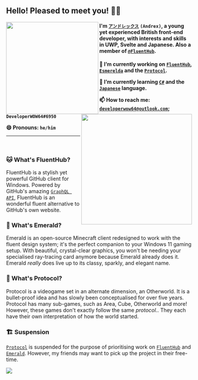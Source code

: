## Hello! Pleased to meet you! 🧑‍💻

<img align="left" src="https://user-images.githubusercontent.com/71598437/186357128-9a20d82a-5a27-4b37-a64f-8fc88f1f1f8d.png" width="250"/>

<img align="right" src="https://metrics.lecoq.io/DeveloperWOW64?template=classic&languages=1&lines=1&people=1&achievements=1&code=1&isocalendar=1&base=header%2C%20activity%2C%20community%2C%20repositories%2C%20metadata&base.indepth=false&base.hireable=false&isocalendar=false&isocalendar.duration=half-year&languages=false&languages.limit=10&languages.threshold=0%25&languages.other=false&languages.colors=github&languages.sections=most-used&languages.indepth=false&languages.analysis.timeout=15&languages.categories=markup%2C%20programming&languages.recent.categories=markup%2C%20programming&languages.recent.load=300&languages.recent.days=14&lines=false&lines.sections=base&lines.repositories.limit=4&lines.history.limit=1&people=false&people.limit=24&people.identicons=false&people.identicons.hide=false&people.size=28&people.types=followers%2C%20following&people.shuffle=false&achievements=false&achievements.threshold=C&achievements.secrets=true&achievements.display=detailed&achievements.limit=0&code=false&code.lines=12&code.load=400&code.days=3&code.visibility=public&config.timezone=Europe%2FLondon" width="300" />

#### I'm [`アンドレックス`](https://github.com/DeveloperWOW64) `(Andrex)`, a young yet experienced British front-end developer, with interests and skills in UWP, Svelte and Japanese. Also a member of [`@FluentHub`](https://github.com/FluentHub/FluentHub).


**🔭 I’m currently working on [`FluentHub`](https://github.com/FluentHub/FluentHub), [`Esmerelda`](https://github.com/DepthCDLS/Esmerelda) and the [`Protocol`](https://github.com/DepthCDLS/Protocol).**

**🌱 I’m currently learning [`C#`](https://wikipedia.org/wiki/C_Sharp_(programming_language)) and the [`Japanese`](https://wikipedia.org/wiki/Japanese_language) language.**

**📫 How to reach me: [`developerwow64@outlook.com`](mailto:developerwow64@outlook.com); `DeveloperWOW64#6950`**

**😄 Pronouns: `he/him`**

---
<br/>

### 🐱 What's FluentHub?

FluentHub is a stylish yet powerful GitHub client for Windows. Powered by GitHub's amazing [`GraphQL API`](https://github.com/octokit/octokit.graphql.net), FluentHub is an wonderful fluent alternative to GitHub's own website.

### 💎 What's Emerald?

Emerald is an open-source Minecraft client redesigned to work with the fluent design system; it's the perfect companion to your Windows 11 gaming setup. With beautiful, crystal-clear graphics, you won't be needing your specialised ray-tracing card anymore because Emerald already does it. Emerald *really* does live up to its classy, sparkly, and elegant name.

### 🔗 What's Protocol?

Protocol is a videogame set in an alternate dimension, an Otherworld. It is a bullet-proof idea and has slowly been conceptualised for over five years. Protocol has many sub-games, such as Area, Cube, Otherworld and more! However, these games don't exactly follow the same *protocol*.. They each have their own interpretation of how the world started. 

### 🏗️ Suspension

[`Protocol`](https://github.com/DepthCDLS/Protocol) is suspended for the purpose of prioritising work on [`FluentHub`](https://github.com/FluentHub/FluentHub) and [`Emerald`](https://github.com/DepthCDLS/Emerald). However, my friends may want to pick up the project in their free-time.

<!--
**DeveloperWOW64/DeveloperWOW64** is a ✨ _special_ ✨ repository because its `README.md` (this file) appears on your GitHub profile.

Here are some ideas to get you started:

- 🔭 I’m currently working on ...
- 🌱 I’m currently learning ...
- 👯 I’m looking to collaborate on ...
- 🤔 I’m looking for help with ...
- 💬 Ask me about ...
- 📫 How to reach me: ...
- 😄 Pronouns: ...
- ⚡ Fun fact: ...
-->

![](https://hit.yhype.me/github/profile?user_id=71598437)
